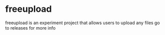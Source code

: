 # freeupload
freeupload is an experiment project that allows users to upload any files
go to releases for more info
